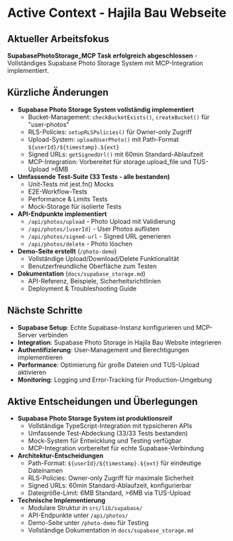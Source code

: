 # Active Context - Hajila Bau Webseite

## Aktueller Arbeitsfokus
**SupabasePhotoStorage_MCP Task erfolgreich abgeschlossen** - Vollständiges Supabase Photo Storage System mit MCP-Integration implementiert.

## Kürzliche Änderungen
- **Supabase Photo Storage System vollständig implementiert**
  - Bucket-Management: `checkBucketExists()`, `createBucket()` für "user-photos"
  - RLS-Policies: `setupRLSPolicies()` für Owner-only Zugriff
  - Upload-System: `uploadUserPhoto()` mit Path-Format `${userId}/${timestamp}.${ext}`
  - Signed URLs: `getSignedUrl()` mit 60min Standard-Ablaufzeit
  - MCP-Integration: Vorbereitet für storage.upload_file und TUS-Upload >6MB
- **Umfassende Test-Suite (33 Tests - alle bestanden)**
  - Unit-Tests mit jest.fn() Mocks
  - E2E-Workflow-Tests
  - Performance & Limits Tests
  - Mock-Storage für isolierte Tests
- **API-Endpunkte implementiert**
  - `/api/photos/upload` - Photo Upload mit Validierung
  - `/api/photos/[userId]` - User Photos auflisten
  - `/api/photos/signed-url` - Signed URL generieren
  - `/api/photos/delete` - Photo löschen
- **Demo-Seite erstellt** (`/photo-demo`)
  - Vollständige Upload/Download/Delete Funktionalität
  - Benutzerfreundliche Oberfläche zum Testen
- **Dokumentation** (`docs/supabase_storage.md`)
  - API-Referenz, Beispiele, Sicherheitsrichtlinien
  - Deployment & Troubleshooting Guide

## Nächste Schritte
- **Supabase Setup**: Echte Supabase-Instanz konfigurieren und MCP-Server verbinden
- **Integration**: Supabase Photo Storage in Hajila Bau Website integrieren
- **Authentifizierung**: User-Management und Berechtigungen implementieren
- **Performance**: Optimierung für große Dateien und TUS-Upload aktivieren
- **Monitoring**: Logging und Error-Tracking für Production-Umgebung

## Aktive Entscheidungen und Überlegungen
- **Supabase Photo Storage System ist produktionsreif**
  - Vollständige TypeScript-Integration mit typsicheren APIs
  - Umfassende Test-Abdeckung (33/33 Tests bestanden)
  - Mock-System für Entwicklung und Testing verfügbar
  - MCP-Integration vorbereitet für echte Supabase-Verbindung
- **Architektur-Entscheidungen**
  - Path-Format: `${userId}/${timestamp}.${ext}` für eindeutige Dateinamen
  - RLS-Policies: Owner-only Zugriff für maximale Sicherheit
  - Signed URLs: 60min Standard-Ablaufzeit, konfigurierbar
  - Dateigröße-Limit: 6MB Standard, >6MB via TUS-Upload
- **Technische Implementierung**
  - Modulare Struktur in `src/lib/supabase/`
  - API-Endpunkte unter `/api/photos/`
  - Demo-Seite unter `/photo-demo` für Testing
  - Vollständige Dokumentation in `docs/supabase_storage.md`
